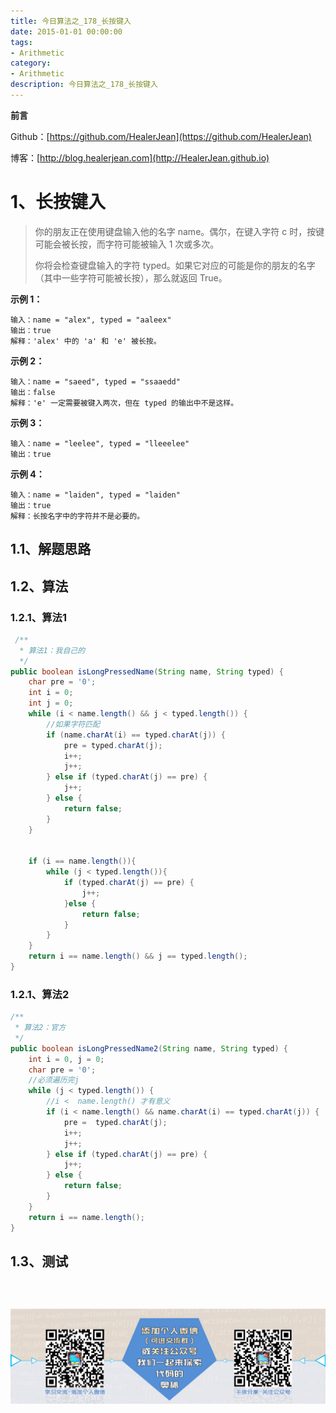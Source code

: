 ```yaml
---
title: 今日算法之_178_长按键入
date: 2015-01-01 00:00:00
tags: 
- Arithmetic
category: 
- Arithmetic
description: 今日算法之_178_长按键入
---
```


**前言**     

 Github：[https://github.com/HealerJean](https://github.com/HealerJean)         

 博客：[http://blog.healerjean.com](http://HealerJean.github.io)          



# 1、长按键入
> 你的朋友正在使用键盘输入他的名字 name。偶尔，在键入字符 c 时，按键可能会被长按，而字符可能被输入 1 次或多次。   
>
> 你将会检查键盘输入的字符 typed。如果它对应的可能是你的朋友的名字（其中一些字符可能被长按），那么就返回 True。 

**示例 1：**

```
输入：name = "alex", typed = "aaleex"
输出：true
解释：'alex' 中的 'a' 和 'e' 被长按。
```

**示例 2：**

```
输入：name = "saeed", typed = "ssaaedd"
输出：false
解释：'e' 一定需要被键入两次，但在 typed 的输出中不是这样。
```

**示例 3：**

```
输入：name = "leelee", typed = "lleeelee"
输出：true
```

**示例 4：**

```
输入：name = "laiden", typed = "laiden"
输出：true
解释：长按名字中的字符并不是必要的。
```



## 1.1、解题思路 

>  



## 1.2、算法

### 1.2.1、算法1

```java
 /**
  * 算法1：我自己的
  */
public boolean isLongPressedName(String name, String typed) {
    char pre = '0';
    int i = 0;
    int j = 0;
    while (i < name.length() && j < typed.length()) {
        //如果字符匹配
        if (name.charAt(i) == typed.charAt(j)) {
            pre = typed.charAt(j);
            i++;
            j++;
        } else if (typed.charAt(j) == pre) {
            j++;
        } else {
            return false;
        }
    }


    if (i == name.length()){
        while (j < typed.length()){
            if (typed.charAt(j) == pre) {
                j++;
            }else {
                return false;
            }
        }
    }
    return i == name.length() && j == typed.length();
}
```



### 1.2.1、算法2

```java
/**
 * 算法2：官方
 */
public boolean isLongPressedName2(String name, String typed) {
    int i = 0, j = 0;
    char pre = '0';
    //必须遍历完j
    while (j < typed.length()) {
        //i <  name.length() 才有意义
        if (i < name.length() && name.charAt(i) == typed.charAt(j)) {
            pre =  typed.charAt(j);
            i++;
            j++;
        } else if (typed.charAt(j) == pre) {
            j++;
        } else {
            return false;
        }
    }
    return i == name.length();
}
```






## 1.3、测试 

```java

```



​          

![ContactAuthor](https://raw.githubusercontent.com/HealerJean/HealerJean.github.io/master/assets/img/artical_bottom.jpg)



<link rel="stylesheet" href="https://unpkg.com/gitalk/dist/gitalk.css">

<script src="https://unpkg.com/gitalk@latest/dist/gitalk.min.js"></script> 
<div id="gitalk-container"></div>    
 <script type="text/javascript">
    var gitalk = new Gitalk({
		clientID: `1d164cd85549874d0e3a`,
		clientSecret: `527c3d223d1e6608953e835b547061037d140355`,
		repo: `HealerJean.github.io`,
		owner: 'HealerJean',
		admin: ['HealerJean'],
		id: 'i6cCjyAk1uLWIqnm',
    });
    gitalk.render('gitalk-container');
</script> 



